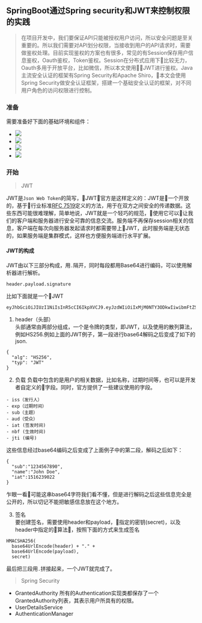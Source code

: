 ## SpringBoot通过Spring security和JWT来控制权限的实践
> 在项目开发中，我们要保证API只能被授权用户访问，所以安全问题是至关重要的。所以我们需要对API划分权限，当接收到用户的API请求时，需要做鉴权处理。目前实现鉴权的方案也有很多，常见的有Session保存用户信息鉴权，Oauth鉴权，Token鉴权。Session在分布式应用下比较无力，Oauth多用于开放平台，比如微信，所以本文使用JWT进行鉴权。Java主流安全认证的框架有Spring Security和Apache Shiro，本文会使用Spring Security做安全认证框架，搭建一个基础安全认证的框架，对不同用户角色的访问权限进行控制。

### 准备
需要准备好下面的基础环境和组件：
- ![](https://img.shields.io/badge/java_8-✓-blue.svg)
- ![](https://img.shields.io/badge/spring_boot-✓-blue.svg)
- ![](https://img.shields.io/badge/mysql-✓-blue.svg)
- ![](https://img.shields.io/badge/redis-✓-blue.svg)
### 开始

> JWT  

JWT是`Json Web Token`的简写，JWT官方是这样定义的：JWT是一个开放的，基于行业标准[RFC 7519](https://tools.ietf.org/html/rfc7519)定义的方法，用于在双方之间安全的传递数据。这些东西可能很难理解，简单地说，JWT就是一个轻巧的规范，使用它可以让我们的客户端和服务器进行安全可靠的信息交流。服务端不再保存session相关的信息，客户端在每次向服务器发起请求时都需要带上JWT，此时服务端是无状态的，如果服务端是集群模式，这样也方便服务端进行水平扩展。

#### JWT的构成
JWT由以下三部分构成，用`.`隔开，同时每段都用Base64进行编码，可以使用解析器进行解析。
```
header.payload.signature
```
比如下面就是一个JWT
```
eyJhbGciOiJIUzI1NiIsInR5cCI6IkpXVCJ9.eyJzdWIiOiIxMjM0NTY3ODkwIiwibmFtZSI6IkpvaG4gRG9lIiwiaWF0IjoxNTE2MjM5MDIyfQ.SflKxwRJSMeKKF2QT4fwpMeJf36POk6yJV_adQssw5c
```
1. header（头部）  
  头部通常由两部分组成，一个是令牌的类型，即JWT，以及使用的散列算法，例如HS256.例如上面的JWT例子，第一段进行base64解码之后变成了如下的json.
```
{
  "alg": "HS256",
  "typ": "JWT"
}
```
2. 负载
  负载中包含的是用户的相关数据，比如名称，过期时间等，也可以是开发者自定义的字段。同时，官方提供了一些建议使用的字段。
  ```
  - iss（发行人）
  - exp（过期时间）
  - sub（主题）
  - aud（受众）
  - iat (签发时间)
  - nbf (生效时间)
  - jti (编号)
  ```
  这些信息经过base64编码之后变成了上面例子中的第二段，解码之后如下：
  ```
  {
    "sub":"1234567890",
    "name":"John Doe",
    "iat":1516239022
  }
  ```
乍眼一看可能这串base64字符我们看不懂，但是进行解码之后这些信息完全是公开的，所以切记不能把敏感信息放在这个地方。

3. 签名  
要创建签名，需要使用header和payload，指定的密钥(secret)，以及header中指定的算法，按照下面的方式来生成签名
```
HMACSHA256(
  base64UrlEncode(header) + "." +
  base64UrlEncode(payload),
  secret)
```

最后把三段用`.`拼接起来，一个JWT就完成了。

> Spring Security
- GrantedAuthority  所有的Authentication实现类都保存了一个GrantedAuthority列表，其表示用户所具有的权限。
- UserDetailsService
- AuthenticationManager 